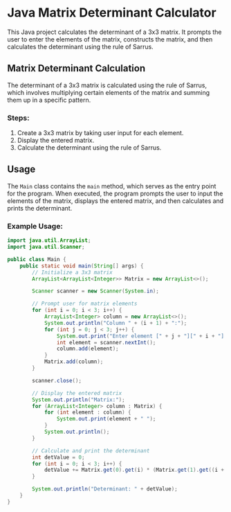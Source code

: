 # Java Matrix Determinant Calculator

This Java project calculates the determinant of a 3x3 matrix. It prompts the user to enter the elements of the matrix, constructs the matrix, and then calculates the determinant using the rule of Sarrus.

## Matrix Determinant Calculation

The determinant of a 3x3 matrix is calculated using the rule of Sarrus, which involves multiplying certain elements of the matrix and summing them up in a specific pattern.

### Steps:

1. Create a 3x3 matrix by taking user input for each element.
2. Display the entered matrix.
3. Calculate the determinant using the rule of Sarrus.

## Usage

The `Main` class contains the `main` method, which serves as the entry point for the program. When executed, the program prompts the user to input the elements of the matrix, displays the entered matrix, and then calculates and prints the determinant.

### Example Usage:

```java
import java.util.ArrayList;
import java.util.Scanner;

public class Main {
    public static void main(String[] args) {
        // Initialize a 3x3 matrix
        ArrayList<ArrayList<Integer>> Matrix = new ArrayList<>();

        Scanner scanner = new Scanner(System.in);

        // Prompt user for matrix elements
        for (int i = 0; i < 3; i++) {
            ArrayList<Integer> column = new ArrayList<>();
            System.out.println("Column " + (i + 1) + ":");
            for (int j = 0; j < 3; j++) {
                System.out.print("Enter element [" + j + "][" + i + "]: ");
                int element = scanner.nextInt();
                column.add(element);
            }
            Matrix.add(column);
        }

        scanner.close();

        // Display the entered matrix
        System.out.println("Matrix:");
        for (ArrayList<Integer> column : Matrix) {
            for (int element : column) {
                System.out.print(element + " ");
            }
            System.out.println();
        }

        // Calculate and print the determinant
        int detValue = 0;
        for (int i = 0; i < 3; i++) {
            detValue += Matrix.get(0).get(i) * (Matrix.get(1).get((i + 1) % 3) * Matrix.get(2).get((i + 2) % 3) - Matrix.get(1).get((i + 2) % 3) * Matrix.get(2).get((i + 1) % 3));
        }

        System.out.println("Determinant: " + detValue);
    }
}
